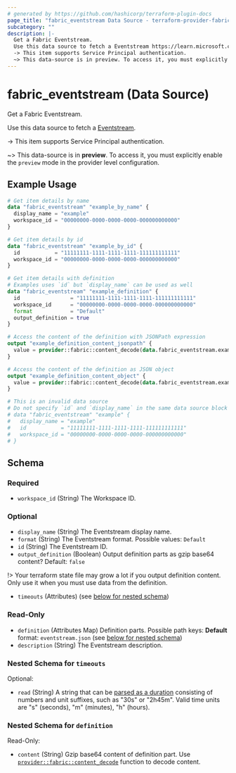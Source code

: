 ```yaml
---
# generated by https://github.com/hashicorp/terraform-plugin-docs
page_title: "fabric_eventstream Data Source - terraform-provider-fabric"
subcategory: ""
description: |-
  Get a Fabric Eventstream.
  Use this data source to fetch a Eventstream https://learn.microsoft.com/fabric/real-time-intelligence/event-streams/overview.
  -> This item supports Service Principal authentication.
  ~> This data-source is in preview. To access it, you must explicitly enable the preview mode in the provider level configuration.
---
```


# fabric_eventstream (Data Source)

Get a Fabric Eventstream.

Use this data source to fetch a [Eventstream](https://learn.microsoft.com/fabric/real-time-intelligence/event-streams/overview).

-> This item supports Service Principal authentication.

~> This data-source is in **preview**. To access it, you must explicitly enable the `preview` mode in the provider level configuration.

## Example Usage

```terraform
# Get item details by name
data "fabric_eventstream" "example_by_name" {
  display_name = "example"
  workspace_id = "00000000-0000-0000-0000-000000000000"
}

# Get item details by id
data "fabric_eventstream" "example_by_id" {
  id           = "11111111-1111-1111-1111-111111111111"
  workspace_id = "00000000-0000-0000-0000-000000000000"
}

# Get item details with definition
# Examples uses `id` but `display_name` can be used as well
data "fabric_eventstream" "example_definition" {
  id                = "11111111-1111-1111-1111-111111111111"
  workspace_id      = "00000000-0000-0000-0000-000000000000"
  format            = "Default"
  output_definition = true
}

# Access the content of the definition with JSONPath expression
output "example_definition_content_jsonpath" {
  value = provider::fabric::content_decode(data.fabric_eventstream.example_definition.definition["eventstream.json"].content, ".destinations[0].properties")
}

# Access the content of the definition as JSON object
output "example_definition_content_object" {
  value = provider::fabric::content_decode(data.fabric_eventstream.example_definition.definition["eventstream.json"].content).destinations[0].properties
}

# This is an invalid data source
# Do not specify `id` and `display_name` in the same data source block
# data "fabric_eventstream" "example" {
#   display_name = "example"
#   id           = "11111111-1111-1111-1111-111111111111"
#   workspace_id = "00000000-0000-0000-0000-000000000000"
# }
```

<!-- schema generated by tfplugindocs -->
## Schema

### Required

- `workspace_id` (String) The Workspace ID.

### Optional

- `display_name` (String) The Eventstream display name.
- `format` (String) The Eventstream format. Possible values: `Default`
- `id` (String) The Eventstream ID.
- `output_definition` (Boolean) Output definition parts as gzip base64 content? Default: `false`

!> Your terraform state file may grow a lot if you output definition content. Only use it when you must use data from the definition.

- `timeouts` (Attributes) (see [below for nested schema](#nestedatt--timeouts))

### Read-Only

- `definition` (Attributes Map) Definition parts. Possible path keys: **Default** format: `eventstream.json` (see [below for nested schema](#nestedatt--definition))
- `description` (String) The Eventstream description.

<a id="nestedatt--timeouts"></a>

### Nested Schema for `timeouts`

Optional:

- `read` (String) A string that can be [parsed as a duration](https://pkg.go.dev/time#ParseDuration) consisting of numbers and unit suffixes, such as "30s" or "2h45m". Valid time units are "s" (seconds), "m" (minutes), "h" (hours).

<a id="nestedatt--definition"></a>

### Nested Schema for `definition`

Read-Only:

- `content` (String) Gzip base64 content of definition part.
Use [`provider::fabric::content_decode`](../functions/content_decode.md) function to decode content.
